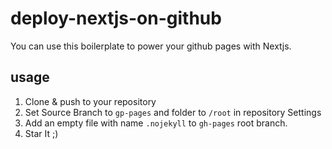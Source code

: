 # deploy-nextjs-on-github
You can use this boilerplate to power your github pages with Nextjs. 

## usage
1. Clone & push to your repository
3. Set Source Branch to `gp-pages` and folder to `/root` in repository Settings
4. Add an empty file with name `.nojekyll` to `gh-pages` root branch.
5. Star It ;)
